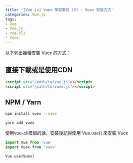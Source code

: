 ```yaml
---
title: '[Vue.js] Vuex 學習筆記 (2) - Vuex 安裝方式'
categories: Vue.js
tags:
- Vue
- Vue.js
- vue-cli
- Vuex
---
```

以下列出幾種安裝 Vuex 的方式：
<!-- more -->

## 直接下載或是使用CDN

```html
<script src="/path/to/vue.js"></script>
<script src="/path/to/vuex.js"></script>
```

## NPM / Yarn

```bash
npm install vuex --save
```

```bash
yarn add vuex
```

使用vue-cli模組的話，安裝後記得使用 Vue.use() 來安裝 Vuex

```js
import Vue from 'vue'
import Vuex from 'vuex'

Vue.use(Vuex)
```
